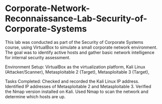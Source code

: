 # Corporate-Network-Reconnaissance-Lab-Security-of-Corporate-Systems
This lab was conducted as part of the Security of Corporate Systems course, using VirtualBox to simulate a small corporate network environment. The goal was to identify active hosts and gather basic network intelligence for internal security assessment.

Environment Setup:
VirtualBox as the virtualization platform, 
Kali Linux (Attacker/Scanner), 
Metasploitable 2 (Target), 
Metasploitable 3 (Target),

Tasks Completed:
Checked and recorded the Kali Linux IP address. 
Identified IP addresses of Metasploitable 2 and Metasploitable 3. 
Verified the Nmap version installed on Kali. 
Used Nmap to scan the network and determine which hosts are up. 
